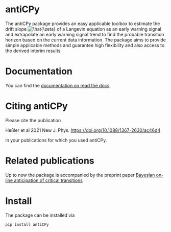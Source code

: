 antiCPy
=======

The antiCPy package provides an easy applicable toolbox to estimate the drift slope <img src="https://latex.codecogs.com/svg.image?\hat{\zeta}" title="\hat{\zeta}" /> of a Langevin
equation as an early warning signal and extrapolate an early warning signal trend to find the probable transition
horizon based on the current data information. The package aims to provide simple applicable methods and guarantee high
flexibility and also access to the derived interim results.

Documentation
=============

You can find the [documentation on read the docs](https://anticpy.readthedocs.io/en/latest/).

Citing antiCPy
==============

Please cite the publication 

Heßler et al 2021 New J. Phys. https://doi.org/10.1088/1367-2630/ac46d4

in your publications for which you used antiCPy.


Related publications
====================
Up to now the package is accompanied by the preprint
paper [Bayesian on-line anticipation of critical transitions](https://arxiv.org/abs/2108.05179)

Install
=======

The package can be installed via

```
pip install antiCPy
```